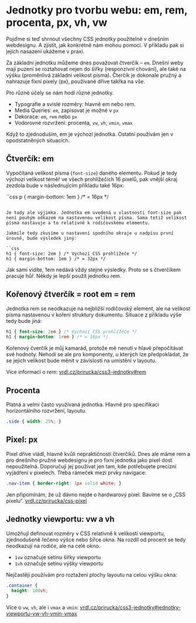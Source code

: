 # Jednotky pro tvorbu webu: em, rem, procenta, px, vh, vw

Pojďme si teď shrnout všechny CSS jednotky použitelné v dnešním webdesignu. A zjistit, jak konkrétně nám mohou pomoci. V příkladu pak si jejich nasazení ukážeme v praxi.

Za základní jednotku můžeme dnes považovat čtverčík – `em`. Dnešní weby mají puzení se roztahovat nejen do šířky (responzivní chování), ale také na výšku (proměnlivá základní velikost písma). Čterčík je dokonale pružný a nahrazuje fixní pixely (px), používané dříve takřka na vše.

Pro různé účely se nám hodí různé jednotky.

* Typografie a svislé rozměry: hlavně em nebo rem. 
* Media Queries: `em`, zapisovat je možné v `px`
* Dekorace: `em`, `rem` nebo `px` 
* Vodorovné rozvržení: procenta, `vw`, `vh`, `vmin`, `vmax`

Když to zjednoduším, em je výchozí jednotka. Ostatní používám jen v opodstatněných situacích.

## Čtverčík: em

Vypočítaná velikost písma (`font-size`) daného elementu. Pokud je tedy výchozí velikost téměř ve všech prohlížečích 16 pixelů, pak vnější okraj zezdola bude v následnujícím příkladu také 16px:

``css
p { margin-bottom: 1em } /* = 16px */
```

Je tady ale výjimka. Jednotka em uvedená u vlastnosti font-size pak není pouhým odkazem na nastavenou velikost písma. Sama totiž velikost písma nastavuje a to relativně k rodičovskému elementu.

Jakmile tedy zkusíme u nastavení spodního okraje u nadpisu první úrovně, bude výsledek jiný:

``css
h1 { font-size: 2em } /* Výchozí CSS prohlížeče */
h1 { margin-bottom: 1em } /* = 32px */
```

Jak sami vidíte, 1em nedává vždy stejné výsledky. Proto se s čtverčíkem pracuje hůř. Někdy je lepší použít jednotku rem.

## Kořenový čtverčík = root em = rem

Jednotka rem se neodkazuje na nejbližší rodičovský element, ale na velikost písma nastavenou v kořeni struktury dokumentu. Situace z příkladu výše tedy bude jiná:

```css
h1 { font-size: 2em } /* Výchozí CSS prohlížeče */
h1 { margin-bottom: 1rem } /* = 16px */
```

Kořenový čverčík je můj kamarád, protože mě nenutí v hlavě přepočítávat své hodnoty. Nehodí se ale pro komponenty, u kterých lze předpokládat, že se jejich velikost bude měnit v závislosti na umístění v layoutu.

Více informací o rem: [vrdl.cz/prirucka/css3-jednotky#rem](http://www.vzhurudolu.cz/prirucka/css3-jednotky#rem)

## Procenta

Platná a velmi často využívaná jednotka. Hlavně pro specifikaci horizontálního rozvržení, layoutu.

```css
.side { width: 25%; }
```

## Pixel: px

Pixel dříve vládl, hlavně kvůli nepraktičnosti čtverčíků. Dnes ale máme rem a pro dnešního pružné webdesignu je pro fixní jednotka jako pixel dost nepoužitelná. Doporučuji jej používat jen tam, kde potřebujete precizní vyjádření v pixelech. Třeba rámeček mezi prvky navigace:

```css
.nav-item { border-right: 1px solid white; }
```

Jen připomínám, že už dávno nejde o hardwarový pixel. Bavíme se o „CSS pixelu“. [vrdl.cz/prirucka/css-pixel](http://www.vzhurudolu.cz/prirucka/css-pixel)

## Jednotky viewportu: vw a vh

Umožňují definovat rozměry v CSS relativně k velikosti viewportu, zjednodušeně řečeno výšce nebo šířce okna. Na rozdíl od procent se tedy neodkazují na rodiče, ale na celé okno.

* `1vw` označuje setinu šířky viewportu
* `1vh` označuje setinu výšky viewportu

Nejčastěji používám pro roztažení plochy layoutu na celou výšku okna:

```css
.container {
  height: 100vh;
}
```

Více o `vw`, `vh`, ale i `vmax` a `vmin`: [vrdl.cz/prirucka/css3-jednotky#jednotky-viewportu-vw-vh-vmin-vmax](http://www.vzhurudolu.cz/prirucka/css3-jednotky#jednotky-viewportu-vw-vh-vmin-vmax)

